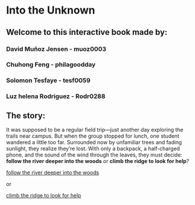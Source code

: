 # Into the Unknown
## Welcome to this interactive book made by:

### David Muñoz Jensen - muoz0003
### Chuhong Feng - philagoodday 
### Solomon Tesfaye - tesf0059
### Luz helena Rodriguez - Rodr0288

## The story:

It was supposed to be a regular field trip—just another day exploring the trails near campus. But when the group stopped for lunch, one student wandered a little too far. Surrounded now by unfamiliar trees and fading sunlight, they realize they’re lost. With only a backpack, a half-charged phone, and the sound of the wind through the leaves, they must decide: **follow the river deeper into the woods** or **climb the ridge to look for help**?

[follow the river deeper into the woods](follow.md) 

or 

[climb the ridge to look for help](climb.md)